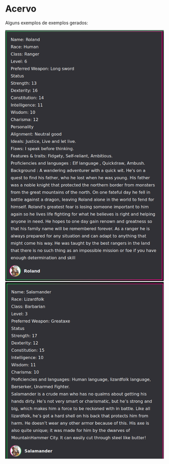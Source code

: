 # Acervo

Alguns exemplos de exemplos gerados:

<img src="roland.png" alt="">
<img src="salamander.png" alt="">
